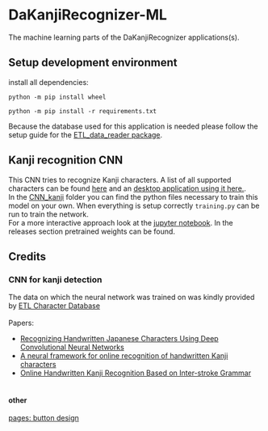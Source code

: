 # DaKanjiRecognizer-ML
The machine learning parts of the DaKanjiRecognizer applications(s).


## Setup development environment
install all dependencies:
```
python -m pip install wheel
```
```
python -m pip install -r requirements.txt
```
Because the database used for this application is needed please follow the setup guide for the [ETL_data_reader package](https://github.com/CaptainDario/ETL_data_reader).

## Kanji recognition CNN
This CNN tries to recognize Kanji characters.
A list of all supported characters can be found [here](./CNN_kanji_only/labels_CNN_kanji_only.txt) and an [desktop application using it here.](https://github.com/CaptainDario/DaKanjiRecognizer-Desktop).
<br>
In the [CNN_kanji](./CNN_kanji) folder you can find the python files necessary to train this model on your own.
When everything is setup correctly `training.py` can be run to train the network. <br>
For a more interactive approach look at the [jupyter notebook](./CNN_kanji/jupyter/DaKanjiRecognizer.ipynb).
In the releases section pretrained weights can be found.

## Credits
### CNN for kanji detection
The data on which the neural network was trained on was kindly provided by [ETL Character Database](http://etlcdb.db.aist.go.jp/obtaining-etl-character-database) <br/><br/>
Papers:<br/>
* [Recognizing Handwritten Japanese Characters Using Deep Convolutional Neural Networks](http://cs231n.stanford.edu/reports/2016/pdfs/262_Report.pdf) <br/>
* [A neural framework for online recognition of handwritten Kanji characters](https://www.researchgate.net/publication/327893142_A_neural_framework_for_online_recognition_of_handwritten_Kanji_characters) <br/>
* [Online Handwritten Kanji Recognition Based on Inter-stroke Grammar](https://www.researchgate.net/publication/4288187_Online_Handwritten_Kanji_Recognition_Based_on_Inter-stroke_Grammar) <br/><br/>

#### other 
[pages: button design](https://codepen.io/kathykato/pen/rZRaNe)